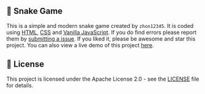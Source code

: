 ## 🐍 Snake Game
This is a simple and modern snake game created by `zhon12345`. It is coded using [HTML](https://www.w3.org/html/), [CSS](https://www.w3schools.com/css/) and [Vanilla JavaScript](https://www.javascript.com/). If you do find errors please report them by [submitting a issue](https://github.com/zhon12345/Snake-Game/issues/new). If you liked it, please be awesome and star this project. You can also view a live demo of this project [here](https://zhon12345-snake-game.netlify.app/).

## 📄 License
This project is licensed under the Apache License 2.0 - see the [LICENSE](https://github.com/zhon12345/Tavern_Keeper/blob/master/LICENSE) file for details.
